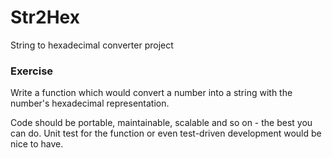 # Str2Hex
String to hexadecimal converter project
<h3>Exercise</h3>
<p>Write a function which would convert a number into a string with the number's hexadecimal representation.</p>
<p>Code should be portable, maintainable, scalable and so on - the best you can do. Unit test for the function or even test-driven development would be nice to have.</p>
